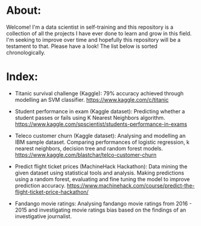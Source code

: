 # About:
Welcome! I'm a data scientist in self-training and this repository is a collection of all the projects I have ever done to learn and grow in this field. I'm seeking to improve over time and hopefully this repository will be a testament to that. Please have a look!
The list below is sorted chronologically.



# Index:

* Titanic survival challenge (Kaggle): 79% accuracy achieved through modelling an SVM classifier.
https://www.kaggle.com/c/titanic

* Student performance in exam (Kaggle dataset): Predicting whether a student passes or fails using K Nearest Neighbors algorithm.
https://www.kaggle.com/spscientist/students-performance-in-exams

* Teleco customer churn (Kaggle dataset): Analysing and modelling an IBM sample dataset. Comparing performances of logistic regression, k nearest neighbors, decision tree and random forest models.
https://www.kaggle.com/blastchar/telco-customer-churn

* Predict flight ticket prices (MachineHack Hackathon): Data mining the given dataset using statistical tools and analysis. Making predictions using a random forest, evaluating and fine tuning the model to improve prediction accuracy.
https://www.machinehack.com/course/predict-the-flight-ticket-price-hackathon/

* Fandango movie ratings: Analysing fandango movie ratings from 2016 - 2015 and investigating movie ratings bias based on the findings of an investigative journalist.
